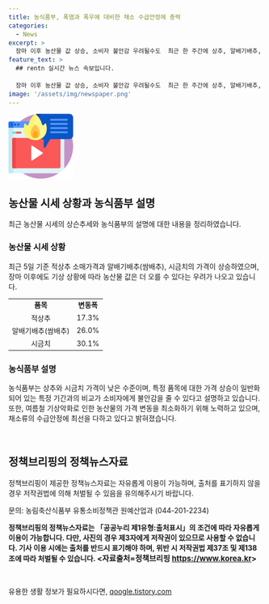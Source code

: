```yaml
---
title: 농식품부, 폭염과 폭우에 대비한 채소 수급안정에 총력
categories:
  - News
excerpt: >
  장마 이후 농산물 값 상승, 소비자 불안감 우려될수도  최근 한 주간에 상추, 알배기배추, 시금치 등 농산물 가격이 상당히 상승했다. 특히, 장마 이후에도 폭염과 태풍 등 기상 상황에 따라 농산물 값은 더 오를 수 있다는 우려가 나오고 있다. 농식품부는 여름철 기상악화로 인한 농축산물의 가격 변동을 최소화하기 위해 대비하고 있으며, 소비자들에게 안정적인 채소 공급을 위해 노력하고 있다고 밝혔다.
feature_text: >
  ## rentn 실시간 뉴스 속보입니다.

  장마 이후 농산물 값 상승, 소비자 불안감 우려될수도  최근 한 주간에 상추, 알배기배추, 시금치 등 농산물 가격이 상당히 상승했다. 특히, 장마 이후에도 폭염과 태풍 등 기상 상황에 따라 농산물 값은 더 오를 수 있다는 우려가 나오고 있다. 농식품부는 여름철 기상악화로 인한 농축산물의 가격 변동을 최소화하기 위해 대비하고 있으며, 소비자들에게 안정적인 채소 공급을 위해 노력하고 있다고 밝혔다.
image: '/assets/img/newspaper.png'
---
```


<p><img src="/assets/img/news.png" alt="rentncar 속보" /></p>

<h2 data-ke-size="size26">농산물 시세 상황과 농식품부 설명</h2>

<p data-ke-size="size16">최근 농산물 시세의 상슨추세와 농식품부의 설명에 대한 내용을 정리하였습니다.</p>

<h3><b>농산물 시세 상황</b></h3>

<p data-ke-size="size16">최근 5일 기준 적상추 소매가격과 알배기배추(쌈배추), 시금치의 가격이 상승하였으며, 장마 이후에도 기상 상황에 따라 농산물 값은 더 오를 수 있다는 우려가 나오고 있습니다.</p>

<table>
    <tr>
        <td style="text-align: center; height: 17px;"><b>품목</b></td>
        <td style="text-align: center; height: 17px;"><b>변동폭</b></td>
    </tr>
    <tr>
        <td style="text-align: center; height: 17px;">적상추</td>
        <td style="text-align: center; height: 17px;">17.3%</td>
    </tr>
    <tr>
        <td style="text-align: center; height: 17px;">알배기배추(쌈배추)</td>
        <td style="text-align: center; height: 17px;">26.0%</td>
    </tr>
    <tr>
        <td style="text-align: center; height: 17px;">시금치</td>
        <td style="text-align: center; height: 17px;">30.1%</td>
    </tr>
</table>

<h3><b>농식품부 설명</b></h3>

<p data-ke-size="size16">농식품부는 상추와 시금치 가격이 낮은 수준이며, 특정 품목에 대한 가격 상승이 일반화되어 있는 특정 기간과의 비교가 소비자에게 불안감을 줄 수 있다고 설명하고 있습니다. 또한, 여름철 기상악화로 인한 농산물의 가격 변동을 최소화하기 위해 노력하고 있으며, 채소류의 수급안정에 최선을 다하고 있다고 밝혀졌습니다.</p>

<p data-ke-size="size16">&nbsp;</p>

<h2 data-ke-size="size26">정책브리핑의 정책뉴스자료</h2>

<p data-ke-size="size16">정책브리핑이 제공한 정책뉴스자료는 자유롭게 이용이 가능하며, 출처를 표기하지 않을 경우 저작권법에 의해 처벌될 수 있음을 유의해주시기 바랍니다.</p>

<p data-ke-size="size16">문의: 농림축산식품부 유통소비정책관 원예산업과 (044-201-2234)</p>

<p data-ke-size="size16"><b>정책브리핑의 정책뉴스자료는 「공공누리 제1유형:출처표시」의 조건에 따라 자유롭게 이용이 가능합니다. 다만, 사진의 경우 제3자에게 저작권이 있으므로 사용할 수 없습니다. 기사 이용 시에는 출처를 반드시 표기해야 하며, 위반 시 저작권법 제37조 및 제138조에 따라 처벌될 수 있습니다. <span style="font-size: 0.9375rem;">&lt;자료출처=정책브리핑 <a href="https://https://www.korea.kr">https://www.korea.kr</a>&gt;</span></b></p>

<p data-ke-size="size16">&nbsp;</p>
유용한 생활 정보가 필요하시다면, <a href="https://qoogle.tistory.com" rel="dofollow">qoogle.tistory.com</a>


